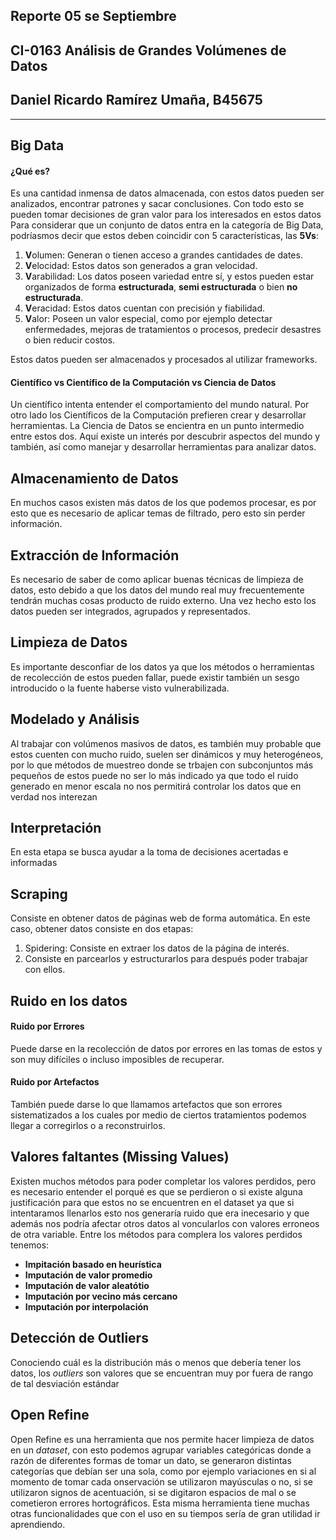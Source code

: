 ## Reporte 05 se Septiembre
## CI-0163   Análisis de Grandes Volúmenes de Datos
## Daniel Ricardo Ramírez Umaña, B45675
***
## Big Data
#### ¿Qué es?
Es una cantidad inmensa de datos almacenada, con estos datos pueden ser analizados, encontrar patrones y sacar conclusiones. Con todo esto se pueden tomar decisiones de gran valor para los interesados en estos datos
Para considerar que un conjunto de datos entra en la categoría de Big Data, podríasmos decir que estos deben coincidir con 5 características, las **5Vs**:
1. **V**olumen: Generan o tienen acceso a grandes cantidades de dates.
2. **V**elocidad: Estos datos son generados a gran velocidad.
3. **V**arabilidad: Los datos poseen variedad entre sí, y estos pueden estar organizados de forma **estructurada**, **semi estructurada** o bien **no estructurada**.
4. **V**eracidad: Estos datos cuentan con precisión y fiabilidad.
5. **V**alor: Poseen un valor especial, como por ejemplo detectar enfermedades, mejoras de tratamientos o procesos, predecir desastres o bien reducir costos.

Estos datos pueden ser almacenados y procesados al utilizar frameworks.

#### Científico vs Científico de la Computación vs Ciencia de Datos
Un científico intenta entender el comportamiento del mundo natural. Por otro lado los Científicos de la Computación prefieren crear y desarrollar herramientas. La Ciencia de Datos se encientra en un punto intermedio entre estos dos. Aquí existe un interés por descubrir aspectos del mundo y también, así como manejar y desarrollar herramientas para analizar datos.

## Almacenamiento de Datos
En muchos casos existen más datos de los que podemos procesar, es por esto que es necesario de aplicar temas de filtrado, pero esto sin perder información.

## Extracción de Información
Es necesario de saber de como aplicar buenas técnicas de limpieza de datos, esto debido a que los datos del mundo real muy frecuentemente tendrán muchas cosas producto de ruido externo. Una vez hecho esto los datos pueden ser integrados, agrupados y representados.

## Limpieza de Datos
Es importante desconfiar de los datos ya que los métodos o herramientas de recolección de estos pueden fallar, puede existir también un sesgo introducido o la fuente haberse visto vulnerabilizada.

## Modelado y Análisis
Al trabajar con volúmenos masivos de datos, es también muy probable que estos cuenten con mucho ruido, suelen ser dinámicos y muy heterogéneos, por lo que métodos de muestreo donde se trbajen con subconjuntos más pequeños de estos puede no ser lo más indicado ya que todo el ruido generado en menor escala no nos permitirá controlar los datos que en verdad nos interezan

## Interpretación
En esta etapa se busca ayudar a la toma de decisiones acertadas e informadas

## Scraping
Consiste en obtener datos de páginas web de forma automática.
En este caso, obtener datos consiste en dos etapas:
1. Spidering: Consiste en extraer los datos de la página de interés.
2. Consiste en parcearlos y estructurarlos para después poder trabajar con ellos.

## Ruido en los datos
#### Ruido por Errores
Puede darse en la recolección de datos por errores en las tomas de estos y son muy difíciles o incluso imposibles de recuperar.

#### Ruido por Artefactos
También puede darse lo que llamamos artefactos que son errores sistematizados a los cuales por medio de ciertos tratamientos podemos llegar a corregirlos o a reconstruirlos.

## Valores faltantes (Missing Values)
Existen muchos métodos para poder completar los valores perdidos, pero es necesario entender el porqué es que se perdieron o si existe alguna justificación para que estos no se encuentren en el dataset ya que si intentaramos llenarlos esto nos generaría ruido que era inecesario y que además nos podría afectar otros datos al voncularlos con valores erroneos de otra variable.
Entre los métodos para complera los valores perdidos tenemos: 
* **Impitación basado en heurística**
* **Imputación de valor promedio**
* **Imputación de valor aleatótio**
* **Imputación por vecino más cercano**
* **Imputación por interpolación**

## Detección de Outliers
Conociendo cuál es la distribución más o menos que debería tener los datos, los *outliers* son valores que se encuentran muy por fuera de rango de tal desviación estándar

## Open Refine
Open Refine es una herramienta que nos permite hacer limpieza de datos en un *dataset*, con esto podemos agrupar variables categóricas donde a razón de diferentes formas de tomar un dato, se generaron distintas categorías que debían ser una sola, como por ejemplo variaciones en si al momento de tomar cada onservación se utilizaron mayúsculas o no, si se utilizaron signos de acentuación, si se digitaron espacios de mal o se cometieron errores hortográficos. Esta misma herramienta tiene muchas otras funcionalidades que con el uso en su tiempos sería de gran utilidad ir aprendiendo.
